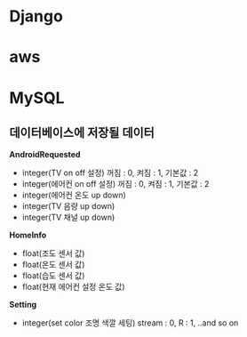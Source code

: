 # Django




# aws



# MySQL

## 데이터베이스에 저장될 데이터

**AndroidRequested**
- integer(TV on off 설정) 꺼짐 : 0, 켜짐 : 1, 기본값 : 2
- integer(에어컨 on off 설정) 꺼짐 : 0, 켜짐 : 1, 기본값 : 2 
- integer(에어컨 온도 up down)
- integer(TV 음량 up down)
- integer(TV 채널 up down)


**HomeInfo**

- float(조도 센서 값)
- float(온도 센서 값)
- float(습도 센서 값)
- float(현재 에어컨 설정 온도 값) 

**Setting**

- integer(set color 조명 색깔 세팅) stream : 0, R : 1, ..and so on

